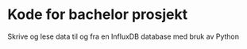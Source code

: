 # Kode for bachelor prosjekt
Skrive og lese data til og fra en InfluxDB database med bruk av Python
